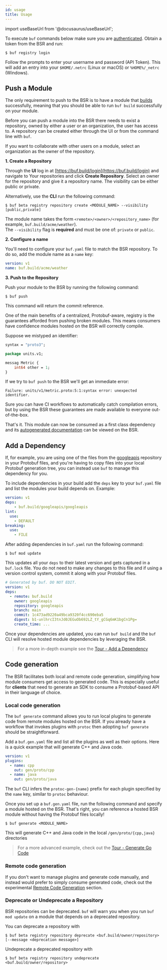 ```yaml
---
id: usage
title: Usage
---
```


import useBaseUrl from '@docusaurus/useBaseUrl';

To execute `buf` commands below make sure you are [authenticated](../bsr/authentication.md). Obtain a token from the BSR and run:

```terminal
$ buf registry login
```

Follow the prompts to enter your username and password (API Token). This will add an entry into your `$HOME/.netrc` (Linux or macOS) or `%HOME%/_netrc` (Windows).

## Push a Module

The only requirement to push to the BSR is to have a module that [builds](../build/usage.md)
successfully, meaning that you should be able to run `buf build` successfully on your module.

Before you can push a module into the BSR there needs to exist a repository, owned by either a user or an organization, the user has access to. A repository can be created either through the UI or from the command line with `buf`.

If you want to collaborate with other users on a module, select an organization as the owner of the repository.

**1. Create a Repository**

Through the **UI** log in at [https://buf.build/login](https://buf.build/login) and navigate to Your repositories and click **Create Repository**. Select an owner for the repository and give it a repository name. The visibility can be either public or private.

Alternatively, use the **CLI** run the following command:

```terminal
$ buf beta registry repository create <MODULE_NAME> --visibility [public,private]
```

The module name takes the form `<remote>/<owner>/<repository_name>` (for example, `buf.build/acme/weather`).<br/>
The `--visibility` flag is **required** and must be one of: `private` or `public`.

**2. Configure a name**

You'll need to configure your `buf.yaml` file to match the BSR repository. To do so, add the module name as a `name` key:

```yaml title=buf.yaml {2}
version: v1
name: buf.build/acme/weather
```

**3. Push to the Repository**

Push your module to the BSR by running the following command:

```terminal
$ buf push
```

This command will return the commit reference.

One of the main benefits of a centralized, Protobuf-aware, registry is the guarantees afforded from pushing broken modules. This means consumers have confidence modules hosted on the BSR will correctly compile.

Suppose we mistyped an identifier:

```proto {5}
syntax = "proto3";

package units.v1;

messag Metric {
    int64 other = 1;
}
```

If we try to `buf push` to the BSR we'll get an immediate error:

```
Failure: units/v1/metric.proto:5:1:syntax error: unexpected identifier.
```

Sure you can have CI workflows to automatically catch compilation errors, but by using the BSR these guarantees are made available to everyone out-of-the-box.

That's it. This module can now be consumed as a first class dependency and its [autogenerated documentation](documentation.mdx) can be viewed on the BSR.

## Add a Dependency

If, for example, you are using one of the files from the [googleapis](https://github.com/googleapis/googleapis) repository in your Protobuf files, and you're having to copy files into your local Protobuf generation tree, you can instead use `buf` to manage this dependency for you.

To include dependencies in your build add the `deps` key to your `buf.yaml` file and list the modules your build depends on. Example:

```yaml title=buf.yaml {2,3}
version: v1
deps:
    - buf.build/googleapis/googleapis
lint:
  use:
    - DEFAULT
breaking:
  use:
    - FILE
```

After adding dependencies in `buf.yaml` run the following command:

```terminal
$ buf mod update
```

This updates all your `deps` to their latest version and gets captured in a `buf.lock` file. You do not need to make any changes to this file and if using a version control system, commit it along with your Protobuf files.

```yaml title=buf.lock
# Generated by buf. DO NOT EDIT.
version: v1
deps:
  - remote: buf.build
    owner: googleapis
    repository: googleapis
    branch: main
    commit: 1c473ad9220a49bca9320f4cc690eba5
    digest: b1-unlhrcI3tnJd0JEGuOb692LZ_tY_gCGq6mK1bgCn1Pg=
    create_time: ...
```

Once your dependencies are updated, you can run `buf build` and the `buf` CLI will resolve hosted module dependencies by leveraging the BSR.

> For a more in-depth example see the [Tour - Add a Dependency](../tour/add-a-dependency.md)

## Code generation

The BSR facilitates both local and remote code generation, simplifying how module consumers get access to generated code. This is especially useful for **clients** that need to generate an SDK to consume a Protobuf-based API in their language of choice.

### Local code generation

The `buf generate` command allows you to run local plugins to generate code from remote modules hosted on the BSR. If you already have a workflow that invokes plugins with `protoc` then adopting `buf generate` should be straightforward.

Add a `buf.gen.yaml` file and list all the plugins as well as their options. Here is a quick example that will generate C++ and Java code.

```yaml title=buf.gen.yaml
version: v1
plugins:
  - name: cpp
    out: gen/proto/cpp
  - name: java
    out: gen/proto/java
```

The `buf` CLI infers the `protoc-gen-{name}` prefix for each plugin specified by the `name` key, similar to `protoc` behaviour.

Once you set up a `buf.gen.yaml` file, run the following command and specify a module hosted on the BSR. That's right, you can reference a hosted BSR module without having the Protobuf files locally!

```terminal
$ buf generate <MODULE_NAME>
```

This will generate C++ and Java code in the local `/gen/proto/{cpp,java}` directories

> For a more advanced example, check out the [Tour - Generate Go Code](../tour/generate-go-code.md)

### Remote code generation

If you don't want to manage plugins and generate code manually, and instead would prefer to simply consume generated code, check out the experimental [Remote Code Generation](../bsr/remote-generation/overview.md) section.

### Deprecate or Undeprecate a Repository

BSR repositories can be deprecated. `buf` will warn you when you run `buf mod update` on a module that depends on a 
deprecated repository.

You can deprecate a repository with

```terminal
$ buf beta registry repository deprecate <buf.build/owner/repository> [--message <deprecation message>]
```

Undeprecate a deprecated repository with

```terminal
$ buf beta registry repository undeprecate <buf.build/owner/repository>
```
